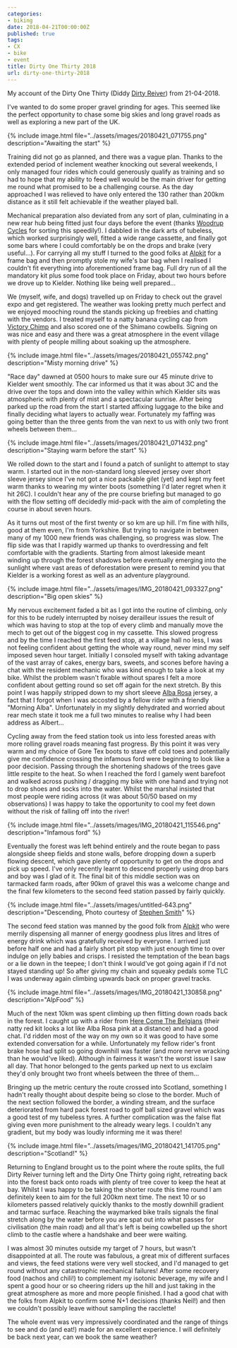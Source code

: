 ```yaml
---
categories:
- biking
date: 2018-04-21T00:00:00Z
published: true
tags:
- CX
- bike
- event
title: Dirty One Thirty 2018
url: dirty-one-thirty-2018
---
```


My account of the Dirty One Thirty (Diddy [Dirty Reiver](https://www.dirtyreiver.co.uk/)) from  21-04-2018.

I've wanted to do some proper gravel grinding for ages. This seemed like the perfect opportunity to chase some big skies and long gravel roads as well as exploring a new part of the UK.

{% include image.html file="../assets/images/20180421_071755.png" description="Awaiting the start" %}

Training did not go as planned, and there was a vague plan. Thanks to the extended period of inclement weather knocking out several weekends, I only managed four rides which could generously qualify as training and so had to hope that my ability to feed well would be the main driver for getting me round what promised to be a challenging course. As the day approached I was relieved to have only entered the 130 rather than 200km distance as it still felt achievable if the weather played ball.

Mechanical preparation also deviated from any sort of plan, culminating in a new rear hub being fitted just four days before the event (thanks [Woodrup Cycles](http://www.woodrupcycles.com/) for sorting this speedily!). I dabbled in the dark arts of tubeless, which worked surprisingly well, fitted a wide range cassette, and finally got some bars where I could comfortably be on the drops and brake (very useful...). For carrying all my stuff I turned to the good folks at [Alpkit](https://www.alpkit.com/) for a frame bag and then promptly stole my wife's bar bag when I realised I couldn't fit everything into aforementioned frame bag. Full dry run of all the mandatory kit plus some food took place on Friday, about two hours before we drove up to Kielder. Nothing like being well prepared...

We (myself, wife, and dogs) travelled up on Friday to check out the gravel expo and get registered. The weather was looking pretty much perfect and we enjoyed mooching round the stands picking up freebies and chatting with the vendors. I treated myself to a natty banana cycling cap from [Victory Chimp](https://www.victorychimp.cc/) and also scored one of the Shimano cowbells. Signing on was nice and easy and there was a great atmosphere in the event village with plenty of people milling about soaking up the atmosphere.

{% include image.html file="../assets/images/20180421_055742.png" description="Misty morning drive" %}

"Race day" dawned at 0500 hours to make sure our 45 minute drive to Kielder went smoothly. The car informed us that it was about 3C and the drive over the tops and down into the valley within which Kielder sits was atmospheric with plenty of mist and a spectacular sunrise. After being parked up the road from the start I started affixing luggage to the bike and finally deciding what layers to actually wear. Fortunately my faffing was going better than the three gents from the van next to us with only two front wheels between them...

{% include image.html file="../assets/images/20180421_071432.png" description="Staying warm before the start" %}

We rolled down to the start and I found a patch of sunlight to attempt to stay warm. I started out in the non-standard long sleeved jersey over short sleeve jersey since I've not got a nice packable gilet (yet) and kept my feet warm thanks to wearing my winter boots (something I'd later regret when it hit 26C). I couldn't hear any of the pre course briefing but managed to go with the flow setting off decidedly mid-pack with the aim of completing the course in about seven hours.

As it turns out most of the first twenty or so km are up hill. I'm fine with hills, good at them even, I'm from Yorkshire. But trying to navigate in between many of my 1000 new friends was challenging, so progress was slow. The flip side was that I rapidly warmed up thanks to overdressing and felt comfortable with the gradients. Starting from almost lakeside meant winding up through the forest shadows before eventually emerging into the sunlight where vast areas of deforestation were present to remind you that Kielder is a working forest as well as an adventure playground.

{% include image.html file="../assets/images/IMG_20180421_093327.png" description="Big open skies" %}

My nervous excitement faded a bit as I got into the routine of climbing, only for this to be rudely interrupted by noisey derailleur issues the result of which was having to stop at the top of every climb and manually move the mech to get out of the biggest cog in my cassette. This slowed progress and by the time I reached the first feed stop, at a village hall no less, I was not feeling confident about getting the whole way round, never mind my self imposed seven hour target. Initially I consoled myself with taking advantage of the vast array of cakes, energy bars, sweets, and scones before having a chat with the resident mechanic who was kind enough to take a look at my bike. Whilst the problem wasn't fixable without spares I felt a more confident about getting round so set off again for the next stretch. By this point I was happily stripped down to my short sleeve [Alba Rosa](https://albarosacc.com/) jersey, a fact that I forgot when I was accosted by a fellow rider with a friendly "Morning Alba". Unfortunately in my slightly dehydrated and worried about rear mech state it took me a full two minutes to realise why I had been address as Albert...

Cycling away from the feed station took us into less forested areas with more rolling gravel roads meaning fast progress. By this point it was very warm and my choice of Gore Tex boots to stave off cold toes and potentially give me confidence crossing the infamous ford were beginning to look like a poor decision. Passing through the shortening shadows of the trees gave little respite to the heat. So when I reached the ford I gamely went barefoot and walked across pushing / dragging my bike with one hand and trying not to drop shoes and socks into the water. Whilst the marshal insisted that most people were riding across (it was about 50/50 based on my observations) I was happy to take the opportunity to cool my feet down without the risk of falling off into the river!

{% include image.html file="../assets/images/IMG_20180421_115546.png" description="Infamous ford" %}

Eventually the forest was left behind entirely and the route began to pass alongside sheep fields and stone walls, before dropping down a superb flowing descent, which gave plenty of opportunity to get on the drops and pick up speed. I've only recently learnt to descend properly using drop bars and boy was I glad of it. The final bit of this middle section was on tarmacked farm roads, after 90km of gravel this was a welcome change and the final few kilometers to the second feed station passed by fairly quickly.

{% include image.html file="../assets/images/untitled-643.png" description="Descending, Photo courtesy of <a href='https://www.instagram.com/steph3nsmith/'>Stephen Smith</a>" %}

The second feed station was manned by the good folk from [Alpkit](https://www.alpkit.com/) who were merrily dispensing all manner of energy goodness plus litres and litres of energy drink which was gratefully received by everyone. I arrived just before half one and had a fairly short pit stop with just enough time to over indulge on jelly babies and crisps. I resisted the temptation of the bean bags or a lie down in the teepee; I don't think I would've got going again if I'd not stayed standing up! So after giving my chain and squeaky pedals some TLC I was underway again climbing upwards back on proper gravel tracks.

{% include image.html file="../assets/images/IMG_20180421_130858.png" description="AlpFood" %}

Much of the next 10km was spent climbing up then flitting down roads back in the forest. I caught up with a rider from [Here Come The Belgians](https://teamherecomethebelgians.blogspot.co.uk/) (their natty red kit looks a lot like Alba Rosa pink at a distance) and had a good chat. I'd ridden most of the way on my own so it was good to have some extended conversation for a while. Unfortunately my fellow rider's front brake hose had split so going downhill was faster (and more nerve wracking than he would've liked). Although in fairness it wasn't the worst issue I saw all day. That honor belonged to the gents parked up next to us exclaim they'd only brought two front wheels between the three of them...

Bringing up the metric century the route crossed into Scotland, something I hadn't really thought about despite being so close to the border. Much of the next section followed the border, a winding stream, and the surface deteriorated from hard pack forest road to golf ball sized gravel which was a good test of my tubeless tyres. A further complication was the false flat giving even more punishment to the already weary legs. I couldn't any gradient, but my body was loudly informing me it was there!

{% include image.html file="../assets/images/IMG_20180421_141705.png" description="Scotland!" %}

Returning to England brought us to the point where the route splits, the full Dirty Reiver turning left and the Dirty One Thirty going right, retreating back into the forest back onto roads with plenty of tree cover to keep the heat at bay. Whilst I was happy to be taking the shorter route this time round I am definitely keen to aim for the full 200km next time. The next 10 or so kilometers passed relatively quickly thanks to the mostly downhill gradient and tarmac surface. Reaching the waymarked bike trails signals the final stretch along by the water before you are spat out into what passes for civilisation (the main road) and all that's left is being cowbelled up the short climb to the castle where a handshake and beer were waiting.

I was almost 30 minutes outside my target of 7 hours, but wasn't disappointed at all. The route was fabulous, a great mix of different surfaces and views, the feed stations were very well stocked, and I'd managed to get round without any catastrophic mechanical failures! After some recovery food (nachos and chili!) to complement my isotonic beverage, my wife and I spent a good hour or so cheering riders up the hill and just taking in the great atmosphere as more and more people finished. I had a good chat with the folks from Alpkit to confirm some N+1 decisions (thanks Neil!) and then we couldn't possibly leave without sampling the racclette!

The whole event was very impressively coordinated and the range of things to see and do (and eat!) made for an excellent experience. I will definitely be back next year, can we book the same weather?
